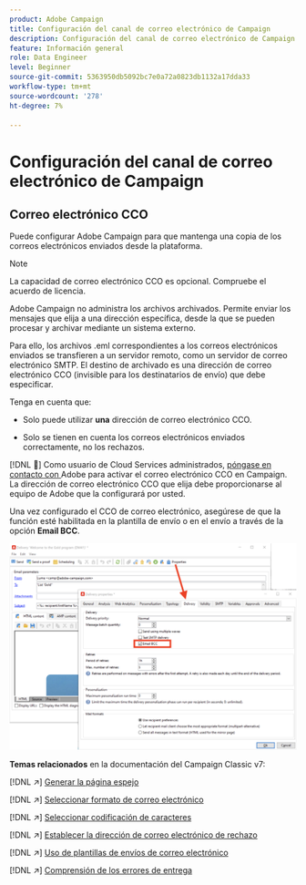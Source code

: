```yaml
---
product: Adobe Campaign
title: Configuración del canal de correo electrónico de Campaign
description: Configuración del canal de correo electrónico de Campaign
feature: Información general
role: Data Engineer
level: Beginner
source-git-commit: 5363950db5092bc7e0a72a0823db1132a17dda33
workflow-type: tm+mt
source-wordcount: '278'
ht-degree: 7%

---
```


# Configuración del canal de correo electrónico de Campaign

## Correo electrónico CCO

Puede configurar Adobe Campaign para que mantenga una copia de los correos electrónicos enviados desde la plataforma.

>[!NOTE]
>La capacidad de correo electrónico CCO es opcional. Compruebe el acuerdo de licencia.

Adobe Campaign no administra los archivos archivados. Permite enviar los mensajes que elija a una dirección específica, desde la que se pueden procesar y archivar mediante un sistema externo.

Para ello, los archivos .eml correspondientes a los correos electrónicos enviados se transfieren a un servidor remoto, como un servidor de correo electrónico SMTP. El destino de archivado es una dirección de correo electrónico CCO (invisible para los destinatarios de envío) que debe especificar.

Tenga en cuenta que:

* Solo puede utilizar **una** dirección de correo electrónico CCO.

* Solo se tienen en cuenta los correos electrónicos enviados correctamente, no los rechazos.

[!DNL :speech_balloon:] Como usuario de Cloud Services administrados,  [póngase en contacto con ](../start/campaign-faq.md#support) Adobe para activar el correo electrónico CCO en Campaign. La dirección de correo electrónico CCO que elija debe proporcionarse al equipo de Adobe que la configurará por usted.

Una vez configurado el CCO de correo electrónico, asegúrese de que la función esté habilitada en la plantilla de envío o en el envío a través de la opción **Email BCC**.

![](assets/email-bcc.png)


**Temas relacionados** en la documentación del Campaign Classic v7:


[!DNL :arrow_upper_right:] [Generar la página espejo](https://experienceleague.adobe.com/docs/campaign-classic/using/sending-messages/sending-emails/sending-an-email/email-parameters.html#generating-mirror-page)

[!DNL :arrow_upper_right:] [Seleccionar formato de correo electrónico](https://experienceleague.adobe.com/docs/campaign-classic/using/sending-messages/sending-emails/sending-an-email/email-parameters.html#selecting-message-formats)

[!DNL :arrow_upper_right:] [Seleccionar codificación de caracteres](https://experienceleague.adobe.com/docs/campaign-classic/using/sending-messages/sending-emails/sending-an-email/email-parameters.html#character-encoding)

[!DNL :arrow_upper_right:] [Establecer la dirección de correo electrónico de rechazo](https://experienceleague.adobe.com/docs/campaign-classic/using/sending-messages/sending-emails/sending-an-email/email-parameters.html#managing-bounce-emails)

[!DNL :arrow_upper_right:] [Uso de plantillas de envíos de correo electrónico](https://experienceleague.adobe.com/docs/campaign-classic/using/sending-messages/using-delivery-templates/about-templates.html?lang=es)

[!DNL :arrow_upper_right:] [Comprensión de los errores de entrega](https://experienceleague.adobe.com/docs/campaign-classic/using/sending-messages/monitoring-deliveries/understanding-delivery-failures.html)
